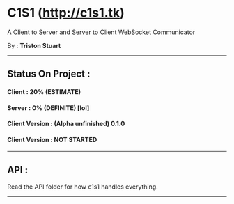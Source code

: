 # C1S1 (http://c1s1.tk)
A Client to Server and Server to Client WebSocket Communicator

By : **Triston Stuart**


--------------------------------------------------------

## Status On Project :
#### Client : 20% (ESTIMATE)
#### Server : 0% (DEFINITE) [lol]
#### Client Version : (Alpha unfinished) 0.1.0
#### Client Version : NOT STARTED

---------------------------------------------------------

## API :

Read the API folder for how c1s1 handles everything.

---------------------------------------------------------
